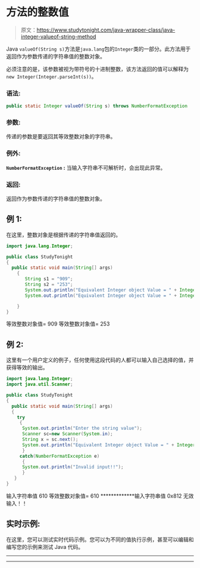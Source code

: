 # 方法的整数值

> 原文：<https://www.studytonight.com/java-wrapper-class/java-integer-valueof-string-method>

Java `valueOf(String s)`方法是`java.lang`包的`Integer`类的一部分。此方法用于返回作为参数传递的字符串值的整数对象。

必须注意的是，该参数被视为带符号的十进制整数，该方法返回的值可以解释为`new Integer(Integer.parseInt(s))`。

### 语法:

```java
public static Integer valueOf(String s) throws NumberFormatException 
```

### 参数:

传递的参数是要返回其等效整数对象的字符串。

### 例外:

**`NumberFormatException` :** 当输入字符串不可解析时，会出现此异常。

### 返回:

返回作为参数传递的字符串值的整数对象。

## 例 1:

在这里，整数对象是根据传递的字符串值返回的。

```java
import java.lang.Integer;

public class StudyTonight 
{  
  public static void main(String[] args)
    {  
       String s1 = "909";
       String s2 = "253";
       System.out.println("Equivalent Integer object Value = " + Integer.valueOf(s1));//returns a Integer object representing the String specified 
       System.out.println("Equivalent Integer object Value = " + Integer.valueOf(s2));//returns a Integer object representing the String specified    

    }  
} 
```

等效整数对象值= 909
等效整数对象值= 253

## 例 2:

这里有一个用户定义的例子，任何使用这段代码的人都可以输入自己选择的值，并获得等效的输出。

```java
import java.lang.Integer;
import java.util.Scanner;

public class StudyTonight 
{  
  public static void main(String[] args)
  {    
    try
     {
      System.out.println("Enter the string value");
      Scanner sc=new Scanner(System.in);
      String x = sc.next();
      System.out.println("Equivalent Integer object Value = " + Integer.valueOf(x));//returns a Integer object representing the string specified 
      }
     catch(NumberFormatException e)
      {
      System.out.println("Invalid input!!");
      }
   }  
} 
```

输入字符串值
610
等效整数对象值= 610
*************输入字符串值
0x812
无效输入！！

## 实时示例:

在这里，您可以测试实时代码示例。您可以为不同的值执行示例，甚至可以编辑和编写您的示例来测试 Java 代码。

* * *

* * *
